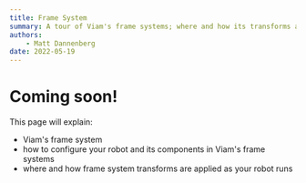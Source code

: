 ```yaml
---
title: Frame System
summary: A tour of Viam's frame systems; where and how its transforms are applied.
authors:
    - Matt Dannenberg
date: 2022-05-19
---
```

# Coming soon!
This page will explain:

- Viam's frame system
- how to configure your robot and its components in Viam's frame systems
- where and how frame system transforms are applied as your robot runs
